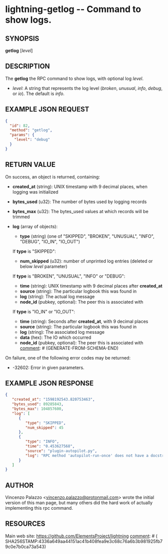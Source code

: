 lightning-getlog -- Command to show logs.
=========================================

SYNOPSIS
--------

**getlog** \[*level*\]

DESCRIPTION
-----------

The **getlog** the RPC command to show logs, with optional log *level*.

- *level*: A string that represents the log level (*broken*, *unusual*, *info*, *debug*, or *io*).  The default is *info*.

EXAMPLE JSON REQUEST
--------------------
```json
{
  "id": 82,
  "method": "getlog",
  "params": {
    "level": "debug"
  }
}
```

RETURN VALUE
------------

[comment]: # (GENERATE-FROM-SCHEMA-START)
On success, an object is returned, containing:
- **created_at** (string): UNIX timestamp with 9 decimal places, when logging was initialized
- **bytes_used** (u32): The number of bytes used by logging records
- **bytes_max** (u32): The bytes_used values at which records will be trimmed 
- **log** (array of objects):
  - **type** (string) (one of "SKIPPED", "BROKEN", "UNUSUAL", "INFO", "DEBUG", "IO_IN", "IO_OUT")

  If **type** is "SKIPPED":
    - **num_skipped** (u32): number of unprinted log entries (deleted or below *level* parameter)

  If **type** is "BROKEN", "UNUSUAL", "INFO" or "DEBUG":
    - **time** (string): UNIX timestamp with 9 decimal places after **created_at**
    - **source** (string): The particular logbook this was found in
    - **log** (string): The actual log message
    - **node_id** (pubkey, optional): The peer this is associated with

  If **type** is "IO_IN" or "IO_OUT":
    - **time** (string): Seconds after **created_at**, with 9 decimal places
    - **source** (string): The particular logbook this was found in
    - **log** (string): The associated log message
    - **data** (hex): The IO which occurred
    - **node_id** (pubkey, optional): The peer this is associated with
[comment]: # (GENERATE-FROM-SCHEMA-END)

On failure, one of the following error codes may be returned:

- -32602: Error in given parameters.

EXAMPLE JSON RESPONSE
---------------------

```json
{
   "created_at": "1598192543.820753463",
   "bytes_used": 89285843,
   "bytes_max": 104857600,
   "log": [
      {
         "type": "SKIPPED",
         "num_skipped": 45
      },
      {
         "type": "INFO",
         "time": "0.453627568",
         "source": "plugin-autopilot.py",
         "log": "RPC method 'autopilot-run-once' does not have a docstring."
      }
   ]
}
```

AUTHOR
------

Vincenzo Palazzo <<vincenzo.palazzo@protonmail.com>> wrote the initial version of this man page, but many others did the hard work of actually implementing this rpc command.

RESOURCES
---------

Main web site: <https://github.com/ElementsProject/lightning>
[comment]: # ( SHA256STAMP:4336a649aa44151ac41b408fea9e3c68c76a6b3b981925fb79c0e7b0ca73a543)

